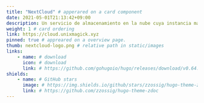 ```yaml
---
title: "NextCloud" # apperared on a card component
date: 2021-05-01T21:13:42+09:00
description: Un servicio de almacenamiento en la nube cuya instancia mantengo en mi servidor. # apperared on a card component
weight: 1 # card ordering
link: https://cloud.unixmagick.xyz
pinned: true # appreared on a overview page.
thumb: nextcloud-logo.png # relative path in static/images
links:
    - name: # download
      icon: # download
      link: # https://github.com/gohugoio/hugo/releases/download/v0.64.1/hugo_extended_0.64.1_Windows-64bit.zip
shields:
    - name: # GitHub stars
      image: # https://img.shields.io/github/stars/zzossig/hugo-theme-zdoc?label=Star&style=social
      link: # https://github.com/zzossig/hugo-theme-zdoc
---
```

